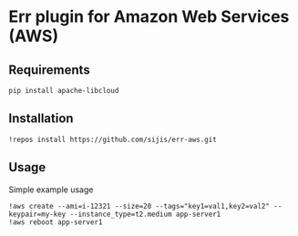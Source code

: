 Err plugin for Amazon Web Services (AWS)
===

Requirements
---
```
pip install apache-libcloud
```

Installation
---
```
!repos install https://github.com/sijis/err-aws.git
```

Usage
---
Simple example usage

```
!aws create --ami=i-12321 --size=20 --tags="key1=val1,key2=val2" --keypair=my-key --instance_type=t2.medium app-server1
!aws reboot app-server1
```
